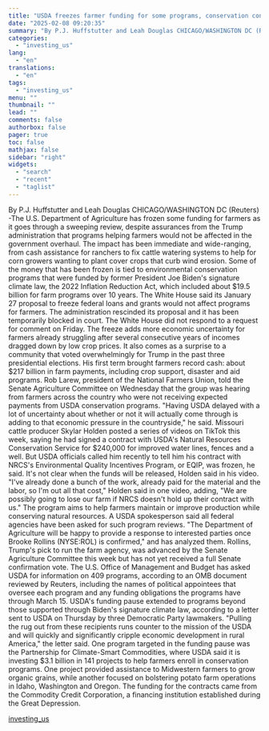 ```yaml
---
title: "USDA freezes farmer funding for some programs, conservation contracts"
date: "2025-02-08 09:20:35"
summary: "By P.J. Huffstutter and Leah Douglas CHICAGO/WASHINGTON DC (Reuters) -The U.S. Department of Agriculture has frozen some funding for farmers as it goes through a sweeping review, despite assurances from the Trump administration that programs helping farmers would not be affected in the government overhaul. The impact has been immediate..."
categories:
  - "investing_us"
lang:
  - "en"
translations:
  - "en"
tags:
  - "investing_us"
menu: ""
thumbnail: ""
lead: ""
comments: false
authorbox: false
pager: true
toc: false
mathjax: false
sidebar: "right"
widgets:
  - "search"
  - "recent"
  - "taglist"
---
```


By P.J. Huffstutter and Leah Douglas CHICAGO/WASHINGTON DC (Reuters) -The U.S. Department of Agriculture has frozen some funding for farmers as it goes through a sweeping review, despite assurances from the Trump administration that programs helping farmers would not be affected in the government overhaul. The impact has been immediate and wide-ranging, from cash assistance for ranchers to fix cattle watering systems to help for corn growers wanting to plant cover crops that curb wind erosion. Some of the money that has been frozen is tied to environmental conservation programs that were funded by former President Joe Biden's signature climate law, the 2022 Inflation Reduction Act, which included about $19.5 billion for farm programs over 10 years. The White House said its January 27 proposal to freeze federal loans and grants would not affect programs for farmers. The administration rescinded its proposal and it has been temporarily blocked in court. The White House did not respond to a request for comment on Friday. The freeze adds more economic uncertainty for farmers already struggling after several consecutive years of incomes dragged down by low crop prices. It also comes as a surprise to a community that voted overwhelmingly for Trump in the past three presidential elections. His first term brought farmers record cash: about $217 billion in farm payments, including crop support, disaster and aid programs. Rob Larew, president of the National Farmers Union, told the Senate Agriculture Committee on Wednesday that the group was hearing from farmers across the country who were not receiving expected payments from USDA conservation programs. "Having USDA delayed with a lot of uncertainty about whether or not it will actually come through is adding to that economic pressure in the countryside," he said. Missouri cattle producer Skylar Holden posted a series of videos on TikTok this week, saying he had signed a contract with USDA's Natural Resources Conservation Service for $240,000 for improved water lines, fences and a well. But USDA officials called him recently to tell him his contract with NRCS's Environmental Quality Incentives Program, or EQIP, was frozen, he said. It's not clear when the funds will be released, Holden said in his video. "I've already done a bunch of the work, already paid for the material and the labor, so I'm out all that cost," Holden said in one video, adding, "We are possibly going to lose our farm if NRCS doesn't hold up their contract with us." The program aims to help farmers maintain or improve production while conserving natural resources. A USDA spokesperson said all federal agencies have been asked for such program reviews. "The Department of Agriculture will be happy to provide a response to interested parties once Brooke Rollins (NYSE:ROL) is confirmed," and has analyzed them. Rollins, Trump's pick to run the farm agency, was advanced by the Senate Agriculture Committee this week but has not yet received a full Senate confirmation vote. The U.S. Office of Management and Budget has asked USDA for information on 409 programs, according to an OMB document reviewed by Reuters, including the names of political appointees that oversee each program and any funding obligations the programs have through March 15. USDA's funding pause extended to programs beyond those supported through Biden's signature climate law, according to a letter sent to USDA on Thursday by three Democratic Party lawmakers. "Pulling the rug out from these recipients runs counter to the mission of the USDA and will quickly and significantly cripple economic development in rural America," the letter said. One program targeted in the funding pause was the Partnership for Climate-Smart Commodities, where USDA said it is investing $3.1 billion in 141 projects to help farmers enroll in conservation programs. One project provided assistance to Midwestern farmers to grow organic grains, while another focused on bolstering potato farm operations in Idaho, Washington and Oregon. The funding for the contracts came from the Commodity Credit Corporation, a financing institution established during the Great Depression.

[investing_us](https://www.investing.com/news/economy-news/usda-freezes-farmer-funding-for-some-programs-conservation-contracts-3857705)
